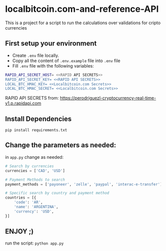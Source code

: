 # localbitcoin.com-and-reference-API
This is a project for a script to run the calculations over validations for cripto currencies

## First setup your environment
- Create `.env` file locally.
- Copy all the content of `.env.example` file into `.env` file
- Fill `.env` file with the following variables:
```bash
RAPID_API_SECRET_HOST= <<RAPID API SECRETS>>
RAPID_API_SECRET_KEY= <<RAPID API SECRETS>>
LOCAL_BTC_HMAC_KEY= <<Localbitcoin.com Secrets>>
LOCAL_BTC_HMAC_SECRET= <<Localbitcoin.com Secrets>>
```

RAPID API SECRETS from: 
https://perodriguezl-cryptocurrency-real-time-v1.p.rapidapi.com


## Install Dependencies

`pip install requirements.txt`

## Change the parameters as needed:

in `app.py` change as needed:

```python
# Search by currencies
currencies = ['CAD', 'USD']

# Payment Methods to search
payment_methods = ['payoneer', 'zelle', 'paypal', 'interac-e-transfer']

# Specific search by country and payment method
countries = [{
    'code': 'AR',
    'name': 'ARGENTINA',
    'currency': 'USD',
}]
```

## ENJOY ;)

run the script: `python app.py`